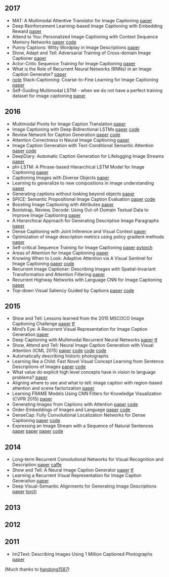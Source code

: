 ## 2017
- MAT: A Multimodal Attentive Translator for Image Captioning [paper](https://arxiv.org/abs/1702.05658)
- Deep Reinforcement Learning-based Image Captioning with Embedding Reward [paper](https://arxiv.org/abs/1704.03899)
- Attend to You: Personalized Image Captioning with Context Sequence Memory Networks [paper](https://arxiv.org/abs/1704.06485) [code](https://github.com/cesc-park/attend2u)
- Punny Captions: Witty Wordplay in Image Descriptions [paper](https://arxiv.org/abs/1704.08224)
- Show, Adapt and Tell: Adversarial Training of Cross-domain Image Captioner [paper](https://arxiv.org/abs/1705.00930)
- Actor-Critic Sequence Training for Image Captioning [paper](https://arxiv.org/abs/1706.09601)
- What is the Role of Recurrent Neural Networks (RNNs) in an Image Caption Generator? [paper](https://arxiv.org/abs/1708.02043)
- [note](notes/coarse_fine_learning.md) Stack-Captioning: Coarse-to-Fine Learning for Image Captioning [paper](https://arxiv.org/abs/1709.03376) 
- Self-Guiding Multimodal LSTM - when we do not have a perfect training dataset for image captioning [paper](https://arxiv.org/abs/1709.05038)

## 2016
- Multimodal Pivots for Image Caption Translation [paper](http://arxiv.org/abs/1601.03916)
- Image Captioning with Deep Bidirectional LSTMs [paper](http://arxiv.org/abs/1604.00790) [code](https://github.com/deepsemantic/image_captioning)
- Review Network for Caption Generation [paper](https://arxiv.org/abs/1605.07912) [code](https://github.com/kimiyoung/review_net)
- Attention Correctness in Neural Image Captioning [paper](http://arxiv.org/abs/1605.09553)
- Image Caption Generation with Text-Conditional Semantic Attention [paper](https://arxiv.org/abs/1606.04621) [code](https://github.com/LuoweiZhou/e2e-gLSTM-sc)
- DeepDiary: Automatic Caption Generation for Lifelogging Image Streams [paper](http://arxiv.org/abs/1608.03819)
- phi-LSTM: A Phrase-based Hierarchical LSTM Model for Image Captioning [paper](http://arxiv.org/abs/1608.05813)
- Captioning Images with Diverse Objects [paper](http://arxiv.org/abs/1606.07770)
- Learning to generalize to new compositions in image understanding [paper](http://arxiv.org/abs/1608.07639)
- Generating captions without looking beyond objects [paper](https://arxiv.org/abs/1610.03708)
- SPICE: Semantic Propositional Image Caption Evaluation [paper](http://www.panderson.me/images/SPICE.pdf) [code](https://github.com/peteanderson80/SPICE)
- Boosting Image Captioning with Attributes [paper](https://arxiv.org/abs/1611.01646)
- Bootstrap, Review, Decode: Using Out-of-Domain Textual Data to Improve Image Captioning [paper](https://arxiv.org/abs/1611.05321)
- A Hierarchical Approach for Generating Descriptive Image Paragraphs [paper](https://arxiv.org/abs/1611.06607)
- Dense Captioning with Joint Inference and Visual Context [paper](https://arxiv.org/abs/1611.06949)
- Optimization of image description metrics using policy gradient methods [paper](https://arxiv.org/abs/1612.00370)
- Self-critical Sequence Training for Image Captioning [paper](https://arxiv.org/pdf/1612.00563.pdf) [pytorch](https://github.com/ruotianluo/self-critical.pytorch)
- Areas of Attention for Image Captioning [paper](https://arxiv.org/abs/1612.01033)
- Knowing When to Look: Adaptive Attention via A Visual Sentinel for Image Captioning [paper](https://arxiv.org/abs/1612.01887) [code](https://github.com/jiasenlu/AdaptiveAttention)
- Recurrent Image Captioner: Describing Images with Spatial-Invariant Transformation and Attention Filtering [paper](https://arxiv.org/abs/1612.04949)
- Recurrent Highway Networks with Language CNN for Image Captioning [paper](https://arxiv.org/abs/1612.07086)
- Top-down Visual Saliency Guided by Captions [paper](https://arxiv.org/abs/1612.07360) [code](https://github.com/VisionLearningGroup/caption-guided-saliency)

## 2015 
- Show and Tell: Lessons learned from the 2015 MSCOCO Image Captioning Challenge [paper](http://arxiv.org/abs/1609.06647) [tf](https://github.com/tensorflow/models/tree/master/im2txt)
- Mind’s Eye: A Recurrent Visual Representation for Image Caption Generation [paper](http://www.cs.cmu.edu/~xinleic/papers/cvpr15_rnn.pdf)
- Deep Captioning with Multimodal Recurrent Neural Networks [paper](http://arxiv.org/abs/1412.6632) [tf](https://github.com/mjhucla/TF-mRNN)
- Show, Attend and Tell: Neural Image Caption Generation with Visual Attention (ICML 2015) [paper](http://arxiv.org/abs/1502.03044) [code](https://github.com/kelvinxu/arctic-captions) [code](https://github.com/jazzsaxmafia/show_attend_and_tell.tensorflow) [code](https://github.com/yunjey/show-attend-and-tell-tensorflow) 
- Automatically describing historic photographs 
- Learning like a Child: Fast Novel Visual Concept Learning from Sentence Descriptions of Images [paper](http://arxiv.org/abs/1504.06692) [code](https://github.com/mjhucla/NVC-Dataset) 
- What value do explicit high level concepts have in vision to language problems? [paper](http://arxiv.org/abs/1506.01144) 
- Aligning where to see and what to tell: image caption with region-based attention and scene factorization [paper](http://arxiv.org/abs/1506.06272) 
- Learning FRAME Models Using CNN Filters for Knowledge Visualization (CVPR 2015) [paper](http://arxiv.org/abs/1509.08379) 
- Generating Images from Captions with Attention [paper](http://arxiv.org/abs/1511.02793) [code](https://github.com/emansim/text2image) 
- Order-Embeddings of Images and Language [paper](http://arxiv.org/abs/1511.06361) [code](https://github.com/ivendrov/order-embedding) 
- DenseCap: Fully Convolutional Localization Networks for Dense Captioning [paper](http://arxiv.org/abs/1511.07571) [code](https://github.com/jcjohnson/densecap) 
- Expressing an Image Stream with a Sequence of Natural Sentences [paper](http://papers.nips.cc/paper/5776-expressing-an-image-stream-with-a-sequence-of-natural-sentences) [paper](http://papers.nips.cc/paper/5776-expressing-an-image-stream-with-a-sequence-of-natural-sentences.pdf) [paper](http://www.cs.cmu.edu/~gunhee/publish/nips15_stream2text.pdf) [code](https://github.com/cesc-park/CRCN) 

## 2014
- Long-term Recurrent Convolutional Networks for Visual Recognition and Description [paper](http://arxiv.org/abs/1411.4389) [caffe](https://github.com/BVLC/caffe/pull/2033)
- Show and Tell: A Neural Image Caption Generator [paper](http://arxiv.org/abs/1411.4555) [tf](https://github.com/zsdonghao/Image-Captioning)
- Learning a Recurrent Visual Representation for Image Caption Generation [paper](http://arxiv.org/abs/1411.5654)
- Deep Visual-Semantic Alignments for Generating Image Descriptions [paper](http://arxiv.org/abs/1412.2306) [torch](http://arxiv.org/abs/1412.2306)


## 2013

## 2012

## 2011
- Im2Text: Describing Images Using 1 Million Captioned Photographs [paper](http://tamaraberg.com/papers/generation_nips2011.pdf)

(Much thanks to [handong1587](https://handong1587.github.io/deep_learning/2015/10/09/captioning.html))

